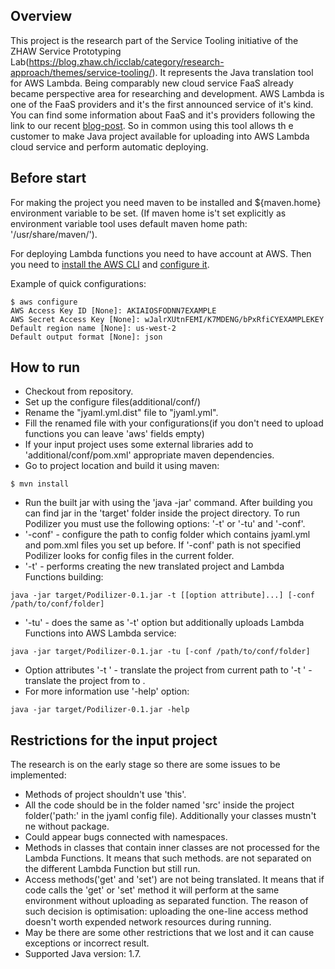 ## Overview
 This project is the research part of the Service Tooling initiative of the ZHAW Service Prototyping Lab(https://blog.zhaw.ch/icclab/category/research-approach/themes/service-tooling/).
 It represents the Java translation tool for AWS Lambda. Being comparably new cloud service FaaS already became perspective area for
researching and development. AWS Lambda is one of the FaaS providers and it's the first announced service of it's kind. You can find some
information about FaaS and it's providers following the link to our recent [blog-post](https://blog.zhaw.ch/icclab/faas-function-hosting-services-and-their-technical-characteristics/).
So in common using this tool allows th e customer to make Java project available for uploading into AWS Lambda cloud service and perform automatic deploying.

## Before start
 For making the project you need maven to be installed and ${maven.home} environment variable to be set. (If maven home
 is't set explicitly as environment variable tool uses default maven home path: '/usr/share/maven/').

 For deploying Lambda functions you need to have account at AWS. Then you need to
  [install the AWS CLI](http://docs.aws.amazon.com/cli/latest/userguide/installing.html) and
  [configure it](http://docs.aws.amazon.com/cli/latest/userguide/cli-chap-getting-started.html).

 Example of quick configurations:
 ```
 $ aws configure
 AWS Access Key ID [None]: AKIAIOSFODNN7EXAMPLE
 AWS Secret Access Key [None]: wJalrXUtnFEMI/K7MDENG/bPxRfiCYEXAMPLEKEY
 Default region name [None]: us-west-2
 Default output format [None]: json
 ```

## How to run
 * Checkout from repository.
 * Set up the configure files(additional/conf/)
  * Rename the "jyaml.yml.dist" file to "jyaml.yml".
  * Fill the renamed file with your configurations(if you don't need to upload functions you can leave 'aws' fields empty)
  * If your input project uses some external libraries add to 'additional/conf/pom.xml' appropriate maven dependencies.
 * Go to project location and build it using maven:
 ```
 $ mvn install
 ```
 * Run the built jar with using the 'java -jar' command. After building you can find jar in the 'target' folder inside the
  project directory. To run Podilizer you must use the following options: '-t' or '-tu' and '-conf'.
  * '-conf' - configure the path to config folder which contains jyaml.yml and pom.xml files you set up before.
  If '-conf' path is not specified Podilizer looks for config files in the current folder.
  * '-t' - performs creating the new translated project and Lambda Functions building:
  ```
  java -jar target/Podilizer-0.1.jar -t [[option attribute]...] [-conf /path/to/conf/folder]
  ```
  * '-tu' - does the same as '-t' option but additionally uploads Lambda Functions into AWS Lambda service:
  ```
  java -jar target/Podilizer-0.1.jar -tu [-conf /path/to/conf/folder]
  ```
  * Option attributes
  '-t <result directory path>' - translate the project from current path to <result directory path>
  '-t <source directory path> <result directory path>' - translate the project from <source directory path>
  to <result directory path>.
  * For more information use '-help' option:
  ```
  java -jar target/Podilizer-0.1.jar -help
  ```


## Restrictions for the input project
The research is on the early stage so there are some issues to be implemented:
 * Methods of project shouldn't use 'this'.
 * All the code should be in the folder named 'src' inside the project folder('path:' in the jyaml config file).
 Additionally your classes mustn't ne without package.
 * Could appear bugs connected with namespaces.
 * Methods in classes that contain inner classes are not processed for the Lambda Functions. It means that such methods.
    are not separated on the different Lambda Function but still run.
 * Access methods('get' and 'set') are not being translated. It means that if code calls the 'get'
 or 'set' method it will perform at the same environment without uploading as separated function. The reason of such
 decision is optimisation: uploading the one-line access method doesn't worth expended network resources during running.
 * May be there are some other restrictions that we lost and it can cause exceptions or incorrect result.
 * Supported Java version: 1.7.
